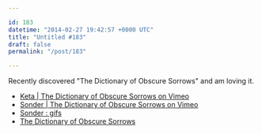 ```yaml
---

id: 183
datetime: "2014-02-27 19:42:57 +0000 UTC"
title: "Untitled #183"
draft: false
permalink: "/post/183"

---
```


Recently discovered "The Dictionary of Obscure Sorrows" and am loving it. 

 
 * [Keta | The Dictionary of Obscure Sorrows on Vimeo](http://vimeo.com/83258629)
 * [Sonder | The Dictionary of Obscure Sorrows on Vimeo](http://vimeo.com/80318195)
 * [Sonder : gifs](http://www.reddit.com/r/gifs/comments/15qb24/sonder/)
 * [The Dictionary of Obscure Sorrows](http://www.dictionaryofobscuresorrows.com/)


